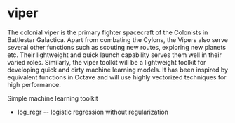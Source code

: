 # viper
The colonial viper is the primary fighter spacecraft of the Colonists in Battlestar Galactica. Apart from combating the Cylons, the Vipers also serve several other functions such as scouting new routes, exploring new planets etc. Their lightweight and quick launch capability serves them well in their varied roles. Similarly, the viper toolkit will be a lightweight toolkit for developing quick and dirty machine learning models.
It has been inspired by equivalent functions in Octave and will use highly vectorized techniques for high performance.

Simple machine learning toolkit
* log_regr -- logistic regression without regularization
